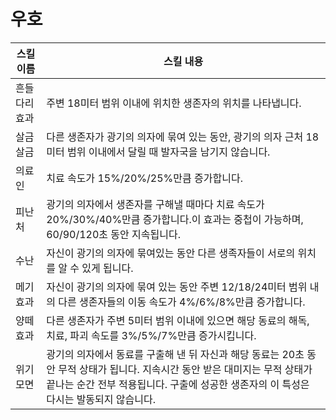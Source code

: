 # 우호
| 스킬 이름       |            스킬 내용                                                               |
|---------------- |---------------------------------------------------------------------------------------------------------------------------------|
| 흔들다리 효과   | 주변 18미터 범위 이내에 위치한 생존자의 위치를 나타냅니다.                                                                |
| 살금살금    | 다른 생존자가 광기의 의자에 묶여 있는 동안, 광기의 의자 근처 18미터 범위 이내에서 달릴 때 발자국을 남기지 않습니다.              |
| 의료인          | 치료 속도가 15%/20%/25%만큼 증가합니다.                                                                                     |
| 피난처       | 광기의 의자에서 생존자를 구해낼 때마다 치료 속도가 20%/30%/40%만큼 증가합니다.이 효과는 중첩이 가능하며, 60/90/120초 동안 지속됩니다.                        |
| 수난        | 자신이 광기의 의자에 묶여있는 동안 다른 생족자들이 서로의 위치를 알 수 있게 됩니다.                                     |
| 메기효과       | 자신이 광기의 의자에 묶여 있는 동안 주변 12/18/24미터 범위 내의 다른 생존자들의 이동 속도가 4%/6%/8%만큼 증가합니다.                          |
| 양떼 효과    | 다른 생존자가 주변 5미터 범위 이내에 있으면 해당 동료의 해독, 치료, 파괴 속도를 3%/5%/7%만큼 증가시킵니다.            |
| 위기 모면 | 광기의 의자에서 동료를 구출해 낸 뒤 자신과 해당 동료는 20초 동안 무적 상태가 됩니다. 지속시간 동안 받은 대미지는 무적 상태가 끝나는 순간 전부 적용됩니다. 구출에 성공한 생존자의 이 특성은 다시는 발동되지 않습니다.        |
